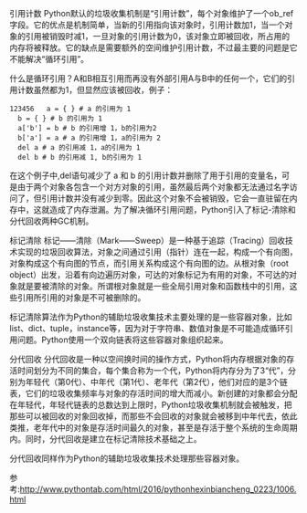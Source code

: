 引用计数
Python默认的垃圾收集机制是“引用计数”，每个对象维护了一个ob_ref字段。它的优点是机制简单，当新的引用指向该对象时，引用计数加1，当一个对象的引用被销毁时减1，一旦对象的引用计数为0，该对象立即被回收，所占用的内存将被释放。它的缺点是需要额外的空间维护引用计数，不过最主要的问题是它不能解决“循环引用”。




什么是循环引用？A和B相互引用而再没有外部引用A与B中的任何一个，它们的引用计数虽然都为1，但显然应该被回收，例子：
```
123456   a = { } # a 的引用为 1 
  b = { } # b 的引用为 1 
  a['b'] = b # b 的引用增 1，b的引用为2 
  b['a'] = a # a 的引用增 1，a的引用为 2 
  del a # a 的引用减 1，a的引用为 1 
  del b # b 的引用减 1, b的引用为 1 
```
在这个例子中,del语句减少了 a 和 b 的引用计数并删除了用于引用的变量名，可是由于两个对象各包含一个对方对象的引用，虽然最后两个对象都无法通过名字访问了，但引用计数并没有减少到零。因此这个对象不会被销毁，它会一直驻留在内存中，这就造成了内存泄漏。为了解决循环引用问题，Python引入了标记-清除和分代回收两种GC机制。

标记清除
标记——清除（Mark——Sweep）是一种基于追踪（Tracing）回收技术实现的垃圾回收算法，对象之间通过引用（指针）连在一起，构成一个有向图，对象构成这个有向图的节点，而引用关系构成这个有向图的边。从根对象（root object）出发，沿着有向边遍历对象，可达的对象标记为有用的对象，不可达的对象就是要被清除的对象。所谓根对象就是一些全局引用对象和函数栈中的引用，这些引用所引用的对象是不可被删除的。




标记清除算法作为Python的辅助垃圾收集技术主要处理的是一些容器对象，比如list、dict、tuple，instance等，因为对于字符串、数值对象是不可能造成循环引用问题。Python使用一个双向链表将这些容器对象组织起来。

分代回收
分代回收是一种以空间换时间的操作方式，Python将内存根据对象的存活时间划分为不同的集合，每个集合称为一个代，Python将内存分为了3“代”，分别为年轻代（第0代）、中年代（第1代）、老年代（第2代），他们对应的是3个链表，它们的垃圾收集频率与对象的存活时间的增大而减小。新创建的对象都会分配在年轻代，年轻代链表的总数达到上限时，Python垃圾收集机制就会被触发，把那些可以被回收的对象回收掉，而那些不会回收的对象就会被移到中年代去，依此类推，老年代中的对象是存活时间最久的对象，甚至是存活于整个系统的生命周期内。同时，分代回收是建立在标记清除技术基础之上。




分代回收同样作为Python的辅助垃圾收集技术处理那些容器对象。

参考:<http://www.pythontab.com/html/2016/pythonhexinbiancheng_0223/1006.html>

